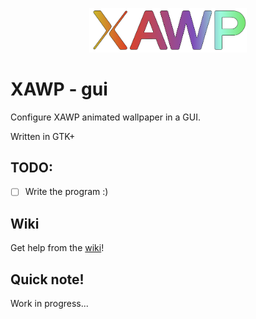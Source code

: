 <p align="center">
  <img src="./icons/logo_gradient_v2.svg" width="50%">
</p>

# XAWP - gui
Configure XAWP animated wallpaper in a GUI.

Written in GTK+

## TODO:
* [ ] Write the program :)

## Wiki
Get help from the [wiki](https://github.com/TheRealOne78/XAWP/wiki)!

## Quick note!
Work in progress...
